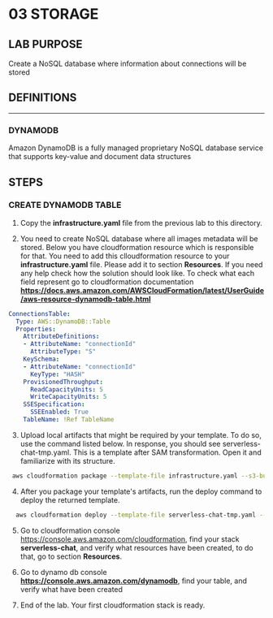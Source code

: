 # 03 STORAGE

## LAB PURPOSE

Create a NoSQL database where information about connections will be stored

## DEFINITIONS
----

### DYNAMODB

Amazon DynamoDB is a fully managed proprietary NoSQL database service that supports key-value and document data structures

## STEPS

### CREATE DYNAMODB TABLE

1. Copy the **infrastructure.yaml** file from the previous lab to this directory.

2. You need to create NoSQL database where all images metadata will be stored. Below you have cloudformation resource which is responsible for that. You need to add this clloudformation resource to your **infrastructure.yaml** file. Please add it to section **Resources**. If you need any help check how the solution should look like. To check what each field represent go to cloudformation documentation **https://docs.aws.amazon.com/AWSCloudFormation/latest/UserGuide/aws-resource-dynamodb-table.html**

  ```yaml
  ConnectionsTable:
    Type: AWS::DynamoDB::Table
    Properties:
      AttributeDefinitions:
      - AttributeName: "connectionId"
        AttributeType: "S"
      KeySchema:
      - AttributeName: "connectionId"
        KeyType: "HASH"
      ProvisionedThroughput:
        ReadCapacityUnits: 5
        WriteCapacityUnits: 5
      SSESpecification:
        SSEEnabled: True
      TableName: !Ref TableName
  ```


3. Upload local artifacts that might be required by your template. To do so, use the command listed below. In response, you should see serverless-chat-tmp.yaml. This is a template after SAM transformation. Open it and familiarize with its structure.

```bash
 aws cloudformation package --template-file infrastructure.yaml --s3-bucket $ARTIFACT_BUCKET --output-template-file serverless-chat-tmp.yaml
```

4. After you package your template's artifacts, run the deploy command to deploy the returned template.

```bash
  aws cloudformation deploy --template-file serverless-chat-tmp.yaml --stack-name $PROJECT_NAME --capabilities CAPABILITY_NAMED_IAM --parameter-overrides ProjectName=$PROJECT_NAME Environment=$ENVIRONMENT
```

5. Go to cloudformation console  https://console.aws.amazon.com/cloudformation, find your stack **serverless-chat**, and verify what resources have been created, to do that, go to section **Resources**. 

6. Go to dynamo db console **https://console.aws.amazon.com/dynamodb**, find your table, and verify what have been created

7. End of the lab. Your first cloudformation stack is ready.
